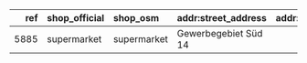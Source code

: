 |   ref | shop_official   | shop_osm    | addr:street_address   |   addr:postcode | addr:city   | website                                                                           | osm_id                                                                                           | timestamp            |
|------:|:----------------|:------------|:----------------------|----------------:|:------------|:----------------------------------------------------------------------------------|:-------------------------------------------------------------------------------------------------|:---------------------|
|  5885 | supermarket     | supermarket | Gewerbegebiet Süd 14  |           17268 | Milmersdorf | [🌐](https://www.netto-online.de/filialen/milmersdorf/gewerbegebiet-sued-14/5885) | [node/4383535078](https://www.openstreetmap.org/node/4383535078?mlat=53.1045726&mlon=13.6406416) | 2022-07-25T14:20:49Z |